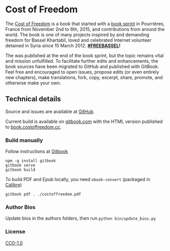# Cost of Freedom

The [Cost of Freedom](http://costoffreedom.cc) is a book that started with a [book sprint](https://en.wikipedia.org/wiki/Book_sprint) in Pourrières, France from November 2nd to 6th, 2015, and contributions from around the world. The book is one of many projects inspired by and demanding freedom for Bassel Khartabil, loved and celebrated Internet volunteer detained in Syria since 15 March 2012. **[#FREEBASSEL](http://freebassel.org)!**

The was published at the end of the book sprint, but the topic remains vital and mission unfulfilled. To facilitate further edits and enhancements, the book sources have been migrated to GitHub and published with GitBook.  Feel free and encouraged to open issues, propose edits (or even entirely new chapters), make translations, fork, copy, excerpt, share, promote, and otherwise make your own.

## Technical details

Source and issues are available at [GitHub](https://github.com/costoffreedom/costoffreedom-book).

Current build is available on [gitbook.com](https://www.gitbook.com/book/costoffreedom/costoffreedom-book/details) with the HTML version published to [book.costoffreedom.cc](http://book.costoffreedom.cc/).

### Build manually

Follow instructions at [Gitbook](https://github.com/GitbookIO/gitbook)

    npm -g install gitbook
    gitbook serve
    gitbook build

To build PDF and Epub locally, you need ```ebook-convert``` (packaged in [ Calibre](http://calibre-ebook.com/download))

    gitbook pdf . ./costoffreedom.pdf

### Author Bios

Update bios in the authors folders, then run ```python bin/update_bios.py```  

### License

[CC0-1.0](https://creativecommons.org/publicdomain/zero/1.0/)
